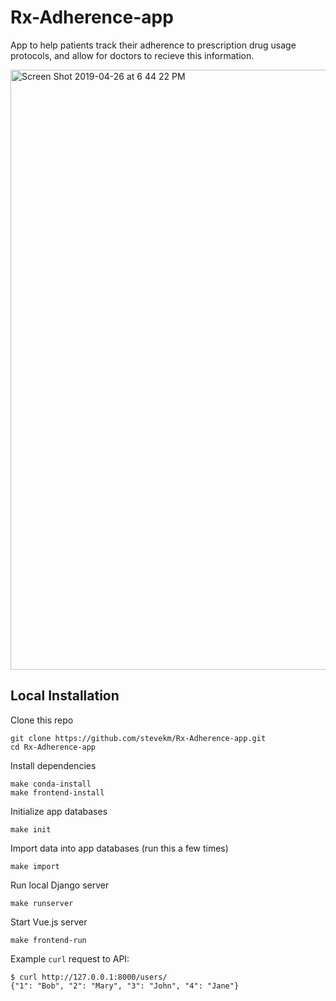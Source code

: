 # Rx-Adherence-app

App to help patients track their adherence to prescription drug usage protocols, and allow for doctors to recieve this information.

<img width="960" alt="Screen Shot 2019-04-26 at 6 44 22 PM" src="https://user-images.githubusercontent.com/10505524/56853474-95718880-68f6-11e9-8673-f7428e640d97.png">


## Local Installation

Clone this repo

```
git clone https://github.com/stevekm/Rx-Adherence-app.git
cd Rx-Adherence-app
```

Install dependencies

```
make conda-install
make frontend-install
```

Initialize app databases

```
make init
```

Import data into app databases (run this a few times)

```
make import
```

Run local Django server

```
make runserver
```

Start Vue.js server

```
make frontend-run
```

Example `curl` request to API:

```
$ curl http://127.0.0.1:8000/users/
{"1": "Bob", "2": "Mary", "3": "John", "4": "Jane"}
```
